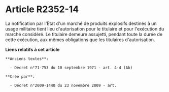 # Article R2352-14

La notification par l'Etat d'un marché de produits explosifs destinés à un usage militaire tient lieu d'autorisation pour le
titulaire et pour l'exécution du marché considéré. Le titulaire demeure assujetti, pendant toute la durée de cette exécution,
aux mêmes obligations que les titulaires d'autorisation.

**Liens relatifs à cet article**

	**Anciens textes**:

	  - Décret n°71-753 du 10 septembre 1971 - art. 4-4 (Ab)

	**Créé par**:

	  - Décret n°2009-1440 du 23 novembre 2009 - art.
